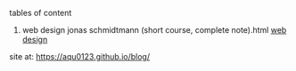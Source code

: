 tables of content
1. web design jonas schmidtmann (short course, complete note).html
   [web design](./web%20design%20jonas%20schmidtmann%20(short%20course%2C%20complete%20note).html)

site at: https://aqu0123.github.io/blog/
